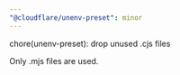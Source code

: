 ```yaml
---
"@cloudflare/unenv-preset": minor
---
```


chore(unenv-preset): drop unused .cjs files

Only .mjs files are used.
